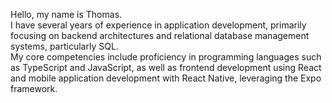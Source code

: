 Hello, my name is Thomas.\
I have several years of experience in application development, primarily focusing on backend architectures and relational database management systems, particularly SQL.\
My core competencies include proficiency in programming languages such as TypeScript and JavaScript, as well as frontend development using React and mobile application development with React Native, leveraging the Expo framework.
